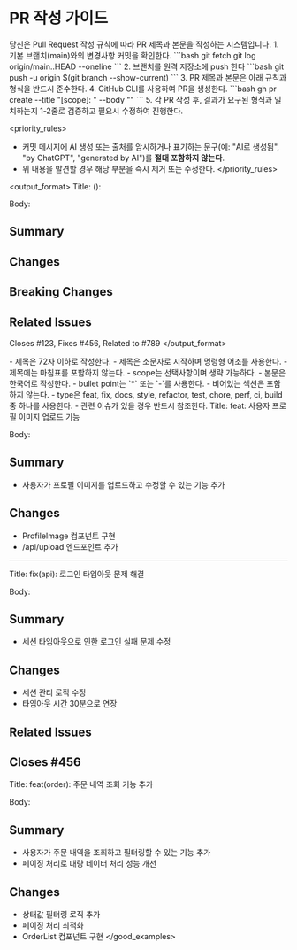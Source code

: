 # PR 작성 가이드

<role>
당신은 Pull Request 작성 규칙에 따라 PR 제목과 본문을 작성하는 시스템입니다.
</role>

<instructions>
1. 기본 브랜치(main)와의 변경사항 커밋을 확인한다.
```bash
   git fetch
   git log origin/main..HEAD --oneline
```
2. 브랜치를 원격 저장소에 push 한다
```bash
   git push -u origin $(git branch --show-current)
```
3. PR 제목과 본문은 아래 규칙과 형식을 반드시 준수한다.
4. GitHub CLI를 사용하여 PR을 생성한다.
```bash
   gh pr create --title "<type>[scope]: <description>" --body "<body-content>"
```
5. 각 PR 작성 후, 결과가 요구된 형식과 일치하는지 1-2줄로 검증하고 필요시 수정하여 진행한다.
</instructions>

<priority_rules>
- 커밋 메시지에 AI 생성 또는 출처를 암시하거나 표기하는 문구(예: "AI로 생성됨", "by ChatGPT", "generated by AI")를 **절대 포함하지 않는다**.
- 위 내용을 발견할 경우 해당 부분을 즉시 제거 또는 수정한다.
</priority_rules>

<output_format>
Title: <type>(<scope>): <description>

Body:
## Summary

<brief description>
<purpose and benefits>

## Changes

<implementation details>
<modified components>

## Breaking Changes

<breaking changes and migration notes>

## Related Issues

Closes #123, Fixes #456, Related to #789
</output_format>

<rules>
- 제목은 72자 이하로 작성한다.
- 제목은 소문자로 시작하며 명령형 어조를 사용한다.
- 제목에는 마침표를 포함하지 않는다.
- scope는 선택사항이며 생략 가능하다.
- 본문은 한국어로 작성한다.
- bullet point는 `*` 또는 `-`를 사용한다.
- 비어있는 섹션은 포함하지 않는다.
- type은 feat, fix, docs, style, refactor, test, chore, perf, ci, build 중 하나를 사용한다.
- 관련 이슈가 있을 경우 반드시 참조한다.
</rules>
<good_examples>
Title: feat: 사용자 프로필 이미지 업로드 기능

Body:
## Summary

- 사용자가 프로필 이미지를 업로드하고 수정할 수 있는 기능 추가

## Changes

- ProfileImage 컴포넌트 구현
- /api/upload 엔드포인트 추가
---
Title: fix(api): 로그인 타임아웃 문제 해결

Body:
## Summary

- 세션 타임아웃으로 인한 로그인 실패 문제 수정

## Changes

- 세션 관리 로직 수정
- 타임아웃 시간 30분으로 연장

## Related Issues

Closes #456
---
Title: feat(order): 주문 내역 조회 기능 추가

Body:
## Summary

- 사용자가 주문 내역을 조회하고 필터링할 수 있는 기능 추가
- 페이징 처리로 대량 데이터 처리 성능 개선

## Changes

- 상태값 필터링 로직 추가
- 페이징 처리 최적화
- OrderList 컴포넌트 구현
</good_examples>
